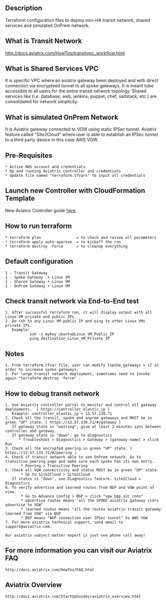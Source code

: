 Description
-----------
Terraform configuration files to deploy non-HA transit network, shared services and simulated OnPrem network.

What is Transit Network
-----------------------
http://docs.aviatrix.com/HowTos/transitvpc_workflow.html

What is Shared Services VPC
---------------------------
It is specific VPC where an aviatrix gateway been deployed and with direct connection via encrypteed tunnel to all spoke gateways.  It is meant tobe accessible to all users for the entire transit network topology. Shared services like (i.e. database, web, jenkins, puppet, chef, saltstack, etc.) are consolidated for network simplicity.

What is simulated OnPrem Network
--------------------------------
It is Aviatrix gateway connected to VGW using static IPSec tunnel. Aviatrix feature called "Site2Cloud" where user is able
to establish an IPSec tunnel to a third party device in this case AWS VGW.   

Pre-Requisites
--------------
    * Active AWS account and credentials
    * Up and running Aviatrix controller and credentials
    * Update file named "terraform.tfvars" to input all credentials

Launch new Controller with CloudFormation Template
--------------------------------------------------
   New Aviatrix Controller guide [here](http://docs.aviatrix.com/StartUpGuides/aviatrix-cloud-controller-startup-guide.html#launch-the-controller-with-cloudformation-template).

How to run terraform
--------------------
    * terraform plan                = to check and review all parameters
    * terraform apply auto-approve  = to kickoff the run
    * terraform destroy -force      = to cleanup everything 

Default configuration
---------------------
    1 - Transit Gateway
    1 - Spoke Gateway  + Linux VM
    1 - Shared Gateway + Linux VM
    1 - OnPrem Gateway + Linux VM

Check transit network via End-to-End test
-----------------------------------------
    1. After successful terraform run, it will display output with all Linux VM private and public IPs.
    2. Do ssh to any Linux VM public IP and ping to other Linux VMs private IPs. 
       Example: 
               ssh -i mykey ubuntu@Linux_VM_Public_IP
               ping destination_Linux_VM_Private_IP
               
Notes
-----
    1. From terraform.tfvar file, user can modify [spoke_gateways = 1] in order to increase spoke gateways.
    2. For large transit network deployment, sometimes need to invoke again "terraform destroy -force" .

How to debug transit network
----------------------------
    1. Use Aviatrix controller portal to monitor and control all gateway deployments.  [ https://controller_elastic_ip ]
       Example: controller_elastic_ip = 13.57.130.71
    2. Check all the transit, spoke and onprem gateways and MUST be in green "UP" state. [ https://13.57.130.71/#/gateway ]
       If gateway state in "waiting", give at least 2 minutes sync between controller and gateway. 
       If gateway state in "down", go to diagnostics 
          * Troubleshoot > Diagnostics > Gateway > [gateway-name] > click Run
    3. Check all the encrypted peering in green "UP" state. [ https://13.57.133.71/#/peering ]
    4. Check if transit network able to see OnPrem network. Go to transitive peering page and make sure each spoke has its own entry. 
           * Peering > Transitive Peering
    5. Check all VGW connectivity and status MUST be in green "UP" state. 
           * Go to Site2Cloud > Site2Cloud 
       If status is "down", use Diagnostics feature. Site2Cloud > Diagnostics
    6. To verify advertise and learned routes from BGP and VGW point of view. 
           * Go to Advance Config > BGP > click "vgw_bgp_s2c_conn"    
           * advertise routes means "all the SPOKE aviatrix gateway cidrs advertise to VGW"
           * learned routes means "all the routes aviatrix transit gateway learned from VGW" via BGP 
           * BGP means "BGP connection over IPSec tunnel" to AWS VGW
    7. For more aviatrix technical support, send email to support@aviatrix.com. 

    Our aviatrix subject matter expert is just one phone call away! 
  
For more information you can visit our Aviatrix FAQ
---------------------------------------------------
    http://docs.aviatrix.com/HowTos/FAQ.html

Aviatrix Overview
-----------------
    http://docs.aviatrix.com/StartUpGuides/aviatrix_overview.html
